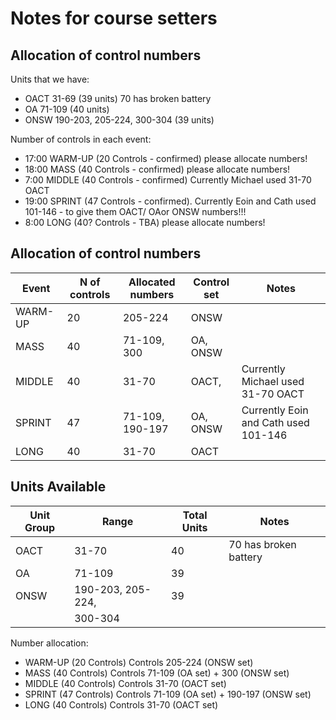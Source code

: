 # Notes for course setters

## Allocation of control numbers

Units that we have:
- OACT 31-69 (39 units) 70 has broken battery
- OA  71-109 (40 units)
- ONSW 190-203, 205-224, 300-304 (39 units) 


Number of controls in each event:
- 17:00 WARM-UP (20 Controls - confirmed) please allocate numbers!
- 18:00 MASS (40 Controls - confirmed) please allocate numbers!
- 7:00 MIDDLE (40 Controls - confirmed) Currently  Michael used 31-70 OACT
- 19:00 SPRINT (47 Controls - confirmed). Currently Eoin and Cath used 101-146  - to give them OACT/ OAor ONSW numbers!!!
- 8:00 LONG (40? Controls - TBA) please allocate numbers!

## Allocation of control numbers

| Event       | N of controls | Allocated numbers  | Control set       | Notes                                      |
|-------------|---------------|--------------------|-------------------|--------------------------------------------|
| WARM-UP     | 20            | 205-224            | ONSW              |                                            |
| MASS        | 40            | 71-109, 300        | OA, ONSW          |                                            | 
| MIDDLE      | 40            | 31-70              | OACT,             | Currently Michael used 31-70 OACT          |
| SPRINT      | 47            | 71-109, 190-197    | OA, ONSW          | Currently Eoin and Cath used 101-146       |
| LONG        | 40            | 31-70              | OACT              |                                            |

## Units Available

| Unit Group | Range                | Total Units | Notes                  |
|------------|----------------------|-------------|------------------------|
| OACT       | 31-70                | 40          | 70 has broken battery  |
| OA         | 71-109               | 39          |                        |
| ONSW       | 190-203, 205-224,    | 39          |                        |
|            | 300-304              |             |                        |


Number allocation:
- WARM-UP (20 Controls) Controls 205-224 (ONSW set)
- MASS    (40 Controls) Controls 71-109 (OA set) + 300 (ONSW set)
- MIDDLE  (40 Controls) Controls 31-70 (OACT set)
- SPRINT  (47 Controls) Controls 71-109 (OA set) + 190-197 (ONSW set)
- LONG    (40 Controls) Controls 31-70 (OACT set)
